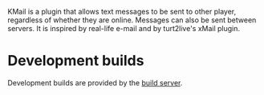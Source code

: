 KMail is a plugin that allows text messages to be sent to other player, regardless of whether they are online. Messages can also be sent between servers. It is inspired by real-life e-mail and by turt2live's xMail plugin.

# Development builds

Development builds are provided by the [build server][kmail-build].

[kmail-build]: http://bukkit.kierdavis.com/KMail/
